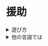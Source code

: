 # 援助
<details>
  <summary>遊び方</summary>
  
  [始める](https://github.com/NepalJohn21/IdleT-Clicker/blob/main/support/docs/how-play/get-started.md)
</details>

<details>
  <summary>他の言語では</summary>
  
  [英語](https://github.com/NepalJohn21/IdleT-Clicker/blob/main/support/docs/README.md)
  [スペイン語](https://github.comNepalJohn21/IdleT-Clicker/blob/main/support/docs/spanish/README.md)
  [日本](https://github.comNepalJohn21/IdleT-Clicker/blob/main/support/docs/japanese/README.md)
</details>
